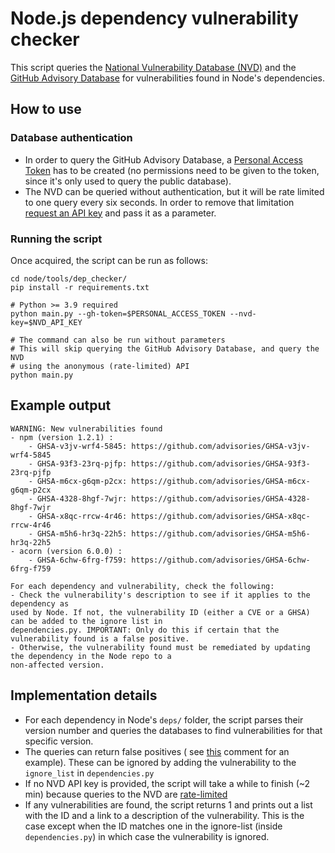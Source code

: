 # Node.js dependency vulnerability checker

This script queries the [National Vulnerability Database (NVD)](https://nvd.nist.gov/) and
the [GitHub Advisory Database](https://github.com/advisories) for vulnerabilities found
in Node's dependencies.

## How to use

### Database authentication

- In order to query the GitHub Advisory Database,
  a [Personal Access Token](https://docs.github.com/en/authentication/keeping-your-account-and-data-secure/creating-a-personal-access-token)
  has to be created (no permissions need to be given to the token, since it's only used to query the public database).
- The NVD can be queried without authentication, but it will be rate limited to one query every six seconds. In order to
  remove
  that limitation [request an API key](https://nvd.nist.gov/developers/request-an-api-key) and pass it as a parameter.

### Running the script

Once acquired, the script can be run as follows:

```shell
cd node/tools/dep_checker/
pip install -r requirements.txt

# Python >= 3.9 required
python main.py --gh-token=$PERSONAL_ACCESS_TOKEN --nvd-key=$NVD_API_KEY

# The command can also be run without parameters
# This will skip querying the GitHub Advisory Database, and query the NVD
# using the anonymous (rate-limited) API
python main.py
```

## Example output

```
WARNING: New vulnerabilities found
- npm (version 1.2.1) :
	- GHSA-v3jv-wrf4-5845: https://github.com/advisories/GHSA-v3jv-wrf4-5845
	- GHSA-93f3-23rq-pjfp: https://github.com/advisories/GHSA-93f3-23rq-pjfp
	- GHSA-m6cx-g6qm-p2cx: https://github.com/advisories/GHSA-m6cx-g6qm-p2cx
	- GHSA-4328-8hgf-7wjr: https://github.com/advisories/GHSA-4328-8hgf-7wjr
	- GHSA-x8qc-rrcw-4r46: https://github.com/advisories/GHSA-x8qc-rrcw-4r46
	- GHSA-m5h6-hr3q-22h5: https://github.com/advisories/GHSA-m5h6-hr3q-22h5
- acorn (version 6.0.0) :
	- GHSA-6chw-6frg-f759: https://github.com/advisories/GHSA-6chw-6frg-f759

For each dependency and vulnerability, check the following:
- Check the vulnerability's description to see if it applies to the dependency as
used by Node. If not, the vulnerability ID (either a CVE or a GHSA) can be added to the ignore list in
dependencies.py. IMPORTANT: Only do this if certain that the vulnerability found is a false positive.
- Otherwise, the vulnerability found must be remediated by updating the dependency in the Node repo to a
non-affected version.
```

## Implementation details

- For each dependency in Node's `deps/` folder, the script parses their version number and queries the databases to find
  vulnerabilities for that specific version.
- The queries can return false positives (
  see [this](https://github.com/nodejs/security-wg/issues/802#issuecomment-1144207417) comment for an example). These
  can be ignored by adding the vulnerability to the `ignore_list` in `dependencies.py`
- If no NVD API key is provided, the script will take a while to finish (~2 min) because queries to the NVD
  are [rate-limited](https://nvd.nist.gov/developers/start-here)
- If any vulnerabilities are found, the script returns 1 and prints out a list with the ID and a link to a description
  of
  the vulnerability. This is the case except when the ID matches one in the ignore-list (inside `dependencies.py`) in
  which case the vulnerability is ignored.




